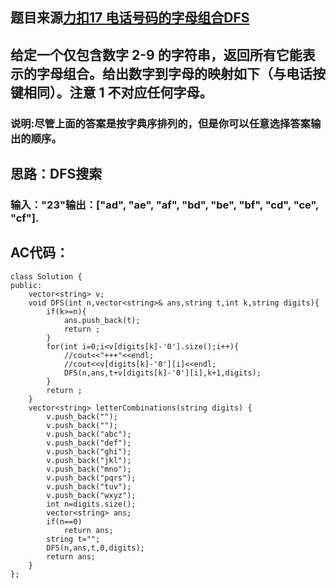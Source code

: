 ## 题目来源[力扣17 电话号码的字母组合DFS](https://leetcode-cn.com/problems/letter-combinations-of-a-phone-number/)


## 给定一个仅包含数字 2-9 的字符串，返回所有它能表示的字母组合。给出数字到字母的映射如下（与电话按键相同）。注意 1 不对应任何字母。

### 说明:尽管上面的答案是按字典序排列的，但是你可以任意选择答案输出的顺序。

## 思路：DFS搜索

### 输入："23"输出：["ad", "ae", "af", "bd", "be", "bf", "cd", "ce", "cf"].


## AC代码：
```
class Solution {
public:
    vector<string> v;
    void DFS(int n,vector<string>& ans,string t,int k,string digits){
        if(k>=n){
            ans.push_back(t);
            return ;
        }
        for(int i=0;i<v[digits[k]-'0'].size();i++){
            //cout<<"+++"<<endl;
            //cout<<v[digits[k]-'0'][i]<<endl;
            DFS(n,ans,t+v[digits[k]-'0'][i],k+1,digits);
        }
        return ;
    }
    vector<string> letterCombinations(string digits) {
        v.push_back("");
        v.push_back("");
        v.push_back("abc");
        v.push_back("def");
        v.push_back("ghi");
        v.push_back("jkl");
        v.push_back("mno");
        v.push_back("pqrs");
        v.push_back("tuv");
        v.push_back("wxyz");
        int n=digits.size();
        vector<string> ans;
        if(n==0)
            return ans;
        string t="";
        DFS(n,ans,t,0,digits);
        return ans;
    }
};

```
